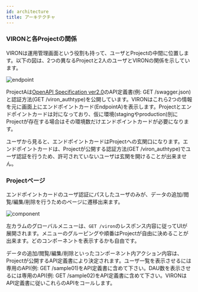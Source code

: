 ```yaml
---
id: architecture
title: アーキテクチャ
---
```


### VIRONと各Projectの関係

VIRONは運用管理画面という役割も持って、ユーザとProjectの中間に位置します。以下の図は、2つの異なるProjectと2人のユーザとVIRONの関係を示しています。

![endpoint](endpoint.png)

ProjectAは[OpenAPI Specification ver2.0](https://github.com/OAI/OpenAPI-Specification/blob/master/versions/2.0.md)のAPI定義書(例: GET /swagger.json)と認証方法(GET /viron_authtype)を公開しています。VIRONはこれら2つの情報を元に画面上にエンドポイントカード(EndpointA)を表示します。Projectとエンドポイントカードは対になっており、仮に環境(stagingやproduction)別にProjectが存在する場合はその環境数だけエンドポイントカードが必要になります。

ユーザから見ると、エンドポイントカードはProjectへの玄関口になります。エンドポイントカードは、Projectが公開する認証方法(GET /viron_authtype)でユーザ認証を行うため、許可されていないユーザは玄関を開けることが出来ません。

### Projectページ

エンドポイントカードのユーザ認証にパスしたユーザのみが、データの追加/閲覧/編集/削除を行うためのページに遷移出来ます。

![component](component.png)

左カラムのグローバルメニューは、`GET /viron`のレスポンス内容に従ってUIが展開されます。メニューのグルーピングや順番はProjectが自由に決めることが出来ます。どのコンポーネントを表示するかも自由です。

データの追加/閲覧/編集/削除といったコンポーネント内アクション内容は、Projectが公開するAPI定義書により決定されます。ユーザ一覧を表示させるには専用のAPI(例: GET /sample01)をAPI定義書に含めて下さい。DAU数を表示させるには専用のAPI(例: GET /sample02)をAPI定義書に含めて下さい。VIRONはAPI定義書に従いこれらのAPIをコールします。
